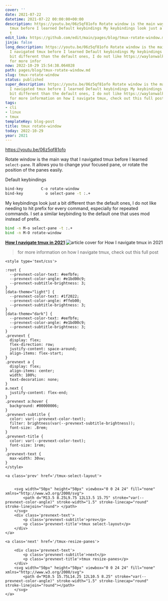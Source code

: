 ```yaml
---
cover: ''
date: 2021-07-22
datetime: 2021-07-22 00:00:00+00:00
description: https://youtu.be/06z5qf81ofo Rotate window is the main way that I navigated
  tmux before I learned Default keybindings My keybindings look just a bit different
  t
edit_link: https://github.com/edit/main/pages/blog/tmux-rotate-window.md
jinja: false
long_description: https://youtu.be/06z5qf81ofo Rotate window is the main way that
  I navigated tmux before I learned Default keybindings My keybindings look just a
  bit different than the default ones, I do not like https://waylonwalker.com/tmux-nav-2021/
  for more infor
now: 2022-10-29 15:54:38.064028
path: pages/blog/tmux-rotate-window.md
slug: tmux-rotate-window
status: published
super_description: https://youtu.be/06z5qf81ofo Rotate window is the main way that
  I navigated tmux before I learned Default keybindings My keybindings look just a
  bit different than the default ones, I do not like https://waylonwalker.com/tmux-nav-2021/
  for more information on how I navigate tmux, check out this full post
tags:
- cli
- linux
- tmux
templateKey: blog-post
title: tmux rotate-window
today: 2022-10-29
year: 2021
---
```


https://youtu.be/06z5qf81ofo

Rotate window is the main way that I navigated tmux before I learned
`select-pane`.  It allows you to change your focused pane, or rotate the
position of the panes easily.


Default keybindings

``` bash
bind-key        C-o rotate-window
bind-key          o select-pane -t :.+
```

My keybindings look just a bit different than the default ones, I do not like
needing to hit prefix for every command, especially for repeated commands.  I
set a similar keybinding to the default one that uses mod instead of prefix.

``` bash
bind -n M-o select-pane -t :.+
bind -n M-O rotate-window
```


<div class="onelinelink-wrapper">
    <a class="onelinelink" href="https://waylonwalker.com/tmux-nav-2021/">
        <img style="float: right;" align='right' src="https://covers.waylonwalker.com/tmux-nav-2021.jpg" alt="article cover for How I navigate tmux in 2021"/>
        <p><strong>How I navigate tmux in 2021</strong></p>
    </a>
</div>


> for more information on how I navigate tmux, check out this full post
<div class='prevnext'>

    <style type='text/css'>

    :root {
      --prevnext-color-text: #eefbfe;
      --prevnext-color-angle: #e1bd00c9;
      --prevnext-subtitle-brightness: 3;
    }
    [data-theme="light"] {
      --prevnext-color-text: #1f2022;
      --prevnext-color-angle: #ffeb00;
      --prevnext-subtitle-brightness: 3;
    }
    [data-theme="dark"] {
      --prevnext-color-text: #eefbfe;
      --prevnext-color-angle: #e1bd00c9;
      --prevnext-subtitle-brightness: 3;
    }
    .prevnext {
      display: flex;
      flex-direction: row;
      justify-content: space-around;
      align-items: flex-start;
    }
    .prevnext a {
      display: flex;
      align-items: center;
      width: 100%;
      text-decoration: none;
    }
    a.next {
      justify-content: flex-end;
    }
    .prevnext a:hover {
      background: #00000006;
    }
    .prevnext-subtitle {
      color: var(--prevnext-color-text);
      filter: brightness(var(--prevnext-subtitle-brightness));
      font-size: .8rem;
    }
    .prevnext-title {
      color: var(--prevnext-color-text);
      font-size: 1rem;
    }
    .prevnext-text {
      max-width: 30vw;
    }
    </style>
    
    <a class='prev' href='/tmux-select-layout'>
    

        <svg width="50px" height="50px" viewbox="0 0 24 24" fill="none" xmlns="http://www.w3.org/2000/svg">
            <path d="M13.5 8.25L9.75 12L13.5 15.75" stroke="var(--prevnext-color-angle)" stroke-width="1.5" stroke-linecap="round" stroke-linejoin="round"> </path>
        </svg>
        <div class='prevnext-text'>
            <p class='prevnext-subtitle'>prev</p>
            <p class='prevnext-title'>tmux select-layout</p>
        </div>
    </a>
    
    <a class='next' href='/tmux-resize-panes'>
    
        <div class='prevnext-text'>
            <p class='prevnext-subtitle'>next</p>
            <p class='prevnext-title'>tmux resize-panes</p>
        </div>
        <svg width="50px" height="50px" viewbox="0 0 24 24" fill="none" xmlns="http://www.w3.org/2000/svg">
            <path d="M10.5 15.75L14.25 12L10.5 8.25" stroke="var(--prevnext-color-angle)" stroke-width="1.5" stroke-linecap="round" stroke-linejoin="round"></path>
        </svg>
    </a>
  </div>